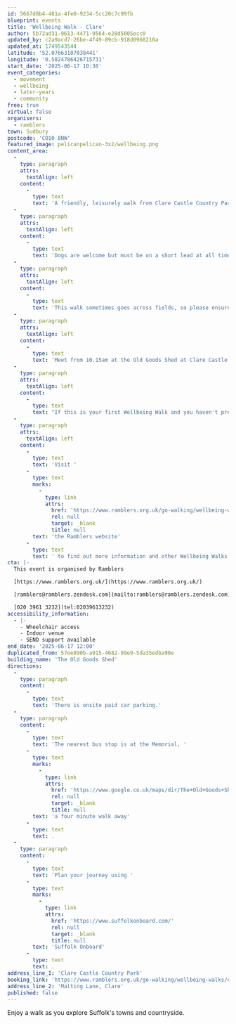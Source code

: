 ```yaml
---
id: 5667d8b4-481a-4fe0-9234-5cc20c7c99fb
blueprint: events
title: 'Wellbeing Walk - Clare'
author: 5b72ad31-9613-4471-9564-e28d5005ecc0
updated_by: c2a9acd7-26be-4f49-89cb-918d0960210a
updated_at: 1749543544
latitude: '52.07663187038441'
longitude: '0.5824786426715731'
start_date: '2025-06-17 10:30'
event_categories:
  - movement
  - wellbeing
  - later-years
  - community
free: true
virtual: false
organisers:
  - ramblers
town: Sudbury
postcode: 'CO10 8NW'
featured_image: pelicanpelican-3x2/wellbeing.png
content_area:
  -
    type: paragraph
    attrs:
      textAlign: left
    content:
      -
        type: text
        text: 'A friendly, leisurely walk from Clare Castle Country Park around Clare and the Upper Stour Valley. Meet at the Old Goods Shed in Clare Castle Country Park. This is a grade 3, an easier, moderate walk. '
  -
    type: paragraph
    attrs:
      textAlign: left
    content:
      -
        type: text
        text: 'Dogs are welcome but must be on a short lead at all times. Refreshments and toilets available.'
  -
    type: paragraph
    attrs:
      textAlign: left
    content:
      -
        type: text
        text: 'This walk sometimes goes across fields, so please ensure you have suitable footwear for the walk and the weather.'
  -
    type: paragraph
    attrs:
      textAlign: left
    content:
      -
        type: text
        text: 'Meet from 10.15am at the Old Goods Shed at Clare Castle Country Park.'
  -
    type: paragraph
    attrs:
      textAlign: left
    content:
      -
        type: text
        text: "If this is your first Wellbeing Walk and you haven't pre-registered, your walk leader will ask you to complete a New Walker Registration Form before the walk starts."
  -
    type: paragraph
    attrs:
      textAlign: left
    content:
      -
        type: text
        text: 'Visit '
      -
        type: text
        marks:
          -
            type: link
            attrs:
              href: 'https://www.ramblers.org.uk/go-walking/wellbeing-walks-groups/ramblers-wellbeing-walks-suffolk'
              rel: null
              target: _blank
              title: null
        text: 'the Ramblers website'
      -
        type: text
        text: ' to find out more information and other Wellbeing Walks. '
cta: |-
  This event is organised by Ramblers

  [https://www.ramblers.org.uk/](https://www.ramblers.org.uk/) 

  [ramblers@ramblers.zendesk.com](mailto:ramblers@ramblers.zendesk.com)

  [020 3961 3232](tel:02039613232)
accessibility_information:
  - |-
    - Wheelchair access
    - Indoor venue
    - SEND support available
end_date: '2025-06-17 12:00'
duplicated_from: 57ee890b-a915-4682-99e9-5da35edba90e
building_name: 'The Old Goods Shed'
directions:
  -
    type: paragraph
    content:
      -
        type: text
        text: 'There is onsite paid car parking.'
  -
    type: paragraph
    content:
      -
        type: text
        text: 'The nearest bus stop is at the Memorial, '
      -
        type: text
        marks:
          -
            type: link
            attrs:
              href: 'https://www.google.co.uk/maps/dir/The+Old+Goods+Shed/Memorial,+Clare,+Sudbury+CO10+8NN/@52.0772579,0.5800247,17z/data=!3m1!4b1!4m13!4m12!1m5!1m1!1s0x47d85713595051f5:0xf44168564b6764c9!2m2!1d0.582425!2d52.0765198!1m5!1m1!1s0x47d85763d72dd78b:0x62bc1e82e537041f!2m2!1d0.581554!2d52.078083?entry=ttu&g_ep=EgoyMDI1MDYwOC4wIKXMDSoASAFQAw%3D%3D'
              rel: null
              target: _blank
              title: null
        text: 'a four minute walk away'
      -
        type: text
        text: .
  -
    type: paragraph
    content:
      -
        type: text
        text: 'Plan your journey using '
      -
        type: text
        marks:
          -
            type: link
            attrs:
              href: 'https://www.suffolkonboard.com/'
              rel: null
              target: _blank
              title: null
        text: 'Suffolk Onboard'
      -
        type: text
        text: .
address_line_1: 'Clare Castle Country Park'
booking_link: 'https://www.ramblers.org.uk/go-walking/wellbeing-walks/clare-tuesday-walk-different-walk-each-week-around-clare-and-upper-10'
address_line_2: 'Malting Lane, Clare'
published: false
---
```

Enjoy a walk as you explore Suffolk's towns and countryside.